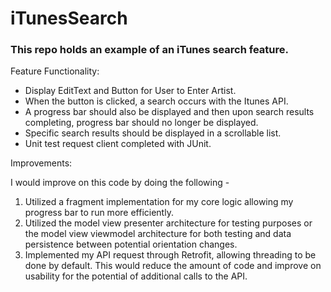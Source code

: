 # iTunesSearch

### This repo holds an example of an iTunes search feature. 

Feature Functionality:

* Display EditText and Button for User to Enter Artist.
* When the button is clicked, a search occurs with the Itunes API.
* A progress bar should also be displayed and then upon search results completing,
  progress bar should no longer be displayed.
* Specific search results should be displayed in a scrollable list.
* Unit test request client completed with JUnit.

Improvements:

I would improve on this code by doing the following - 

1. Utilized a fragment implementation for my core logic allowing my progress bar to run more efficiently.
2. Utilized the model view presenter architecture for testing purposes or the model view viewmodel architecture for both testing and data persistence between potential orientation changes.
3. Implemented my API request through Retrofit, allowing threading to be done by default. This would reduce the amount of code and improve on usability for the potential of additional calls to the API. 





